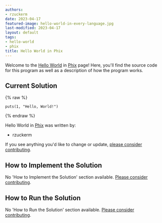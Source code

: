 ```yaml
---
authors:
- rzuckerm
date: 2023-04-17
featured-image: hello-world-in-every-language.jpg
last-modified: 2023-04-17
layout: default
tags:
- hello-world
- phix
title: Hello World in Phix
---
```


Welcome to the [Hello World](https://sampleprograms.io/projects/hello-world) in [Phix](https://sampleprograms.io/languages/phix) page! Here, you'll find the source code for this program as well as a description of how the program works.

## Current Solution

{% raw %}

```phix
puts(1, "Hello, World!")

```

{% endraw %}

Hello World in [Phix](https://sampleprograms.io/languages/phix) was written by:

- rzuckerm

If you see anything you'd like to change or update, [please consider contributing](https://github.com/TheRenegadeCoder/sample-programs).

## How to Implement the Solution

No 'How to Implement the Solution' section available. [Please consider contributing](https://github.com/TheRenegadeCoder/sample-programs-website).

## How to Run the Solution

No 'How to Run the Solution' section available. [Please consider contributing](https://github.com/TheRenegadeCoder/sample-programs-website).